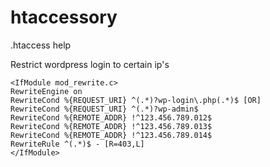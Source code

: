 # htaccessory
.htaccess help


Restrict wordpress login to certain ip's
```
<IfModule mod_rewrite.c>
RewriteEngine on
RewriteCond %{REQUEST_URI} ^(.*)?wp-login\.php(.*)$ [OR]
RewriteCond %{REQUEST_URI} ^(.*)?wp-admin$
RewriteCond %{REMOTE_ADDR} !^123.456.789.012$
RewriteCond %{REMOTE_ADDR} !^123.456.789.013$
RewriteCond %{REMOTE_ADDR} !^123.456.789.014$
RewriteRule ^(.*)$ - [R=403,L]
</IfModule>
```
